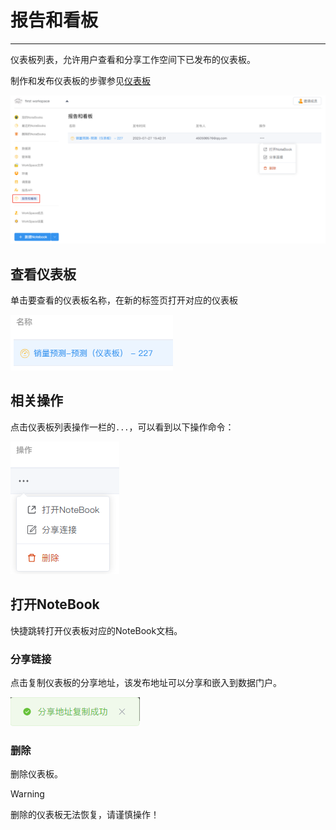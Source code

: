 # 报告和看板
---
<!-- 是什么 -->

仪表板列表，允许用户查看和分享工作空间下已发布的仪表板。

制作和发布仪表板的步骤参见<a href="../NoteBook/Dashboard.md" title="仪表板">仪表板</a>

![图 0](../images/90cddb88b999fd82b54f03a7ee6d16ce6cfa4a0e5adf9363886df3db4d912c65.png)  


## 查看仪表板

单击要查看的仪表板名称，在新的标签页打开对应的仪表板

![图 2](../images/369c66c3a82b657f25a19d9f2c44693e222c11bb38c40aa0fbf92846cecb2d37.png)  


## 相关操作

点击仪表板列表操作一栏的`...`，可以看到以下操作命令：

![图 3](../images/cc6c55864f3788004eaad1eea5ad447cd17f925f7c7fbbe479d29fa496e1cf32.png)  


## 打开NoteBook

快捷跳转打开仪表板对应的NoteBook文档。


### 分享链接

点击复制仪表板的分享地址，该发布地址可以分享和嵌入到数据门户。

![图 4](../images/23ff272fd32ea677cb5f0e35b776be82c57c92f91ba2befc8e10c9b36d7387d1.png)  


### 删除

删除仪表板。

> [!Warning]
> 删除的仪表板无法恢复，请谨慎操作！












